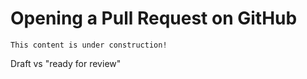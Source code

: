 # Opening a Pull Request on GitHub

```{note}
This content is under construction!
```
Draft vs "ready for review"
